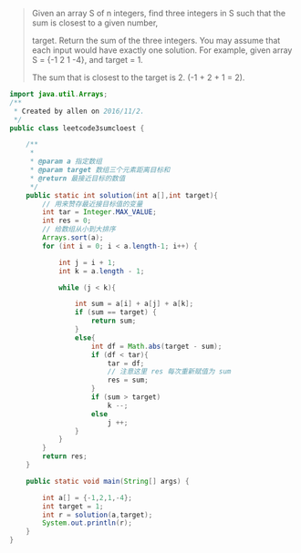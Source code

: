 > Given an array S of n integers, find three integers in S such that the sum is closest to a given number,
>
> target. Return the sum of the three integers. You may assume that each input would have exactly one solution.
> For example, given array S = {-1 2 1 -4}, and target = 1.
>
> The sum that is closest to the target is 2. (-1 + 2 + 1 = 2).

``` java
import java.util.Arrays;
/**
 * Created by allen on 2016/11/2.
 */
public class leetcode3sumcloest {

    /**
     *
     * @param a 指定数组
     * @param target 数组三个元素距离目标和
     * @return 最接近目标的数值
     */
    public static int solution(int a[],int target){
        // 用来赞存最近接目标值的变量
        int tar = Integer.MAX_VALUE;
        int res = 0;
        // 给数组从小到大排序
        Arrays.sort(a);
        for (int i = 0; i < a.length-1; i++) {

            int j = i + 1;
            int k = a.length - 1;

            while (j < k){

                int sum = a[i] + a[j] + a[k];
                if (sum == target) {
                    return sum;
                }
                else{
                    int df = Math.abs(target - sum);
                    if (df < tar){
                        tar = df;
                        // 注意这里 res 每次重新赋值为 sum
                        res = sum;
                    }
                    if (sum > target)
                        k --;
                    else
                        j ++;
                }
            }
        }
        return res;
    }

    public static void main(String[] args) {

        int a[] = {-1,2,1,-4};
        int target = 1;
        int r = solution(a,target);
        System.out.println(r);
    }
}
```

